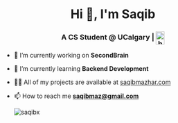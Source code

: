 <h1 align="center">Hi 👋, I'm Saqib

<h3 align="center">A CS Student @ UCalgary |                     
<a href="https://linkedin.com/in/https://www.linkedin.com/in/saqib-mazhar/" target="blank"><img align="center" src="https://raw.githubusercontent.com/rahuldkjain/github-profile-readme-generator/master/src/images/icons/Social/linked-in-alt.svg" alt="https://www.linkedin.com/in/saqib-mazhar/" height="30" width="20" /></a>
</h1>
</p>
</h3>


  - 🔭 I’m currently working on **SecondBrain**

  - 🌱 I’m currently learning **Backend Development**

  - 👨‍💻 All of my projects are available at [saqibmazhar.com](saqibmazhar.com)

  - 📫 How to reach me **saqibmaz@gmail.com**

    <p> 
    
    </p>

    <p><img align="center" src="https://github-readme-streak-stats.herokuapp.com/?user=saqibx&" alt="saqibx" /></p>
 




